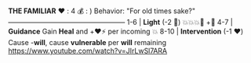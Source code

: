 __**THE FAMILIAR**__
:heart: : 4
:moneybag: : )
Behavior: "For old times sake?"
—————————————————
1-6   | **Light** (-2 :game_die:) :boom::boom::boom::twisted_rightwards_arrows: +:no_entry_sign: 
4-7   | **Guidance** Gain __Heal__ and +:heart::zap: per incoming :boom:
8-10  | **Intervention** (-1 :heart:) Cause -__will__, cause __vulnerable__ per __will__ remaining
https://www.youtube.com/watch?v=JIrLwSl7ARA
